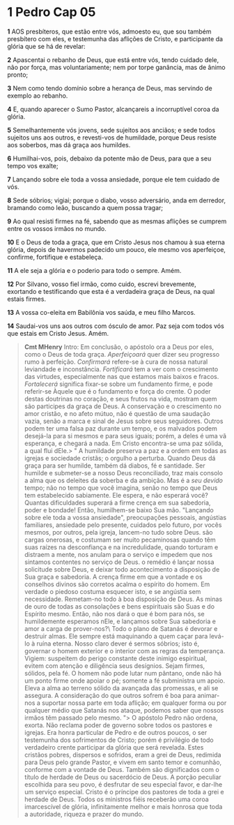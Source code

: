 # 1 Pedro Cap 05

**1** 	AOS presbíteros, que estão entre vós, admoesto eu, que sou também presbítero com eles, e testemunha das aflições de Cristo, e participante da glória que se há de revelar:

**2** 	Apascentai o rebanho de Deus, que está entre vós, tendo cuidado dele, não por força, mas voluntariamente; nem por torpe ganância, mas de ânimo pronto;

**3** 	Nem como tendo domínio sobre a herança de Deus, mas servindo de exemplo ao rebanho.

**4** 	E, quando aparecer o Sumo Pastor, alcançareis a incorruptível coroa da glória.

**5** 	Semelhantemente vós jovens, sede sujeitos aos anciãos; e sede todos sujeitos uns aos outros, e revesti-vos de humildade, porque Deus resiste aos soberbos, mas dá graça aos humildes.

**6** 	Humilhai-vos, pois, debaixo da potente mão de Deus, para que a seu tempo vos exalte;

**7** 	Lançando sobre ele toda a vossa ansiedade, porque ele tem cuidado de vós.

**8** 	Sede sóbrios; vigiai; porque o diabo, vosso adversário, anda em derredor, bramando como leão, buscando a quem possa tragar;

**9** 	Ao qual resisti firmes na fé, sabendo que as mesmas aflições se cumprem entre os vossos irmãos no mundo.

**10** 	E o Deus de toda a graça, que em Cristo Jesus nos chamou à sua eterna glória, depois de havermos padecido um pouco, ele mesmo vos aperfeiçoe, confirme, fortifique e estabeleça.

**11** 	A ele seja a glória e o poderio para todo o sempre. Amém.

**12** 	Por Silvano, vosso fiel irmão, como cuido, escrevi brevemente, exortando e testificando que esta é a verdadeira graça de Deus, na qual estais firmes.

**13** 	A vossa co-eleita em Babilônia vos saúda, e meu filho Marcos.

**14** 	Saudai-vos uns aos outros com ósculo de amor. Paz seja com todos vós que estais em Cristo Jesus. Amém.


> **Cmt MHenry** Intro: Em conclusão, o apóstolo ora a Deus por eles, como o Deus de toda graça. *Aperfeiçoará* quer dizer seu progresso rumo à perfeição. *Confirmará* refere-se à cura de nossa natural leviandade e inconstância. *Fortificará* tem a ver com o crescimento das virtudes, especialmente nas que estamos mais baixos e fracos. *Fortalecerá* significa fixar-se sobre um fundamento firme, e pode referir-se Àquele que é o fundamento e força do crente. O poder destas doutrinas no coração, e seus frutos na vida, mostram quem são participes da graça de Deus. A conservação e o crescimento no amor cristão, e no afeto mútuo, não é questão de uma saudação vazia, senão a marca e sinal de Jesus sobre seus seguidores. Outros podem ter uma falsa paz durante um tempo, e os malvados podem desejá-la para si mesmos e para seus iguais; porém, a deles é uma vã esperança, e chegará a nada. Em Cristo encontra-se uma paz sólida, a qual flui dEle.> " A humildade preserva a paz e a ordem em todas as igrejas e sociedade cristãs; o orgulho a perturba. Quando Deus dá graça para ser humilde, também dá diabos, fé e santidade. Ser humilde e submeter-se a nosso Deus reconciliado, traz mais consolo a alma que os deleites da soberba e da ambição. Mas é a *seu devido* tempo; não no tempo que você imagina, senão no tempo que Deus tem estabelecido sabiamente. Ele espera, e não esperará você? Quantas dificuldades superará a firme crença em sua sabedoria, poder e bondade! Então, humilhem-se baixo Sua mão. "Lançando sobre ele toda a vossa ansiedade", preocupações pessoais, angústias familiares, ansiedade pelo presente, cuidados pelo futuro, por vocês mesmos, por outros, pela igreja, lancem-no tudo sobre Deus. são cargas onerosas, e costumam ser muito pecaminosas quando têm suas raízes na desconfiança e na incredulidade, quando torturam e distraem a mente, nos anulam para o serviço e impedem que nos sintamos contentes no serviço de Deus. o remédio é lançar nossa solicitude sobre Deus, e deixar todo acontecimento a disposição de Sua graça e sabedoria. A crença firme em que a vontade e os conselhos divinos são corretos acalma o espírito do homem. Em verdade o piedoso costuma esquecer isto, e se angústia sem necessidade. Remetam-no todo à boa disposição de Deus. As minas de ouro de todas as consolações e bens espirituais são Suas e do Espírito mesmo. Então, não nos dará o que é bom para nós, se humildemente esperamos nEle, e lançamos sobre Sua sabedoria e amor a carga de prover-nos?\ Todo o plano de Satanás é devorar e destruir almas. Ele sempre está maquinando a quem caçar para levá-lo à ruína eterna. Nosso claro dever é sermos sóbrios; isto é, governar o homem exterior e o interior com as regras da temperança. Vigiem: suspeitem do perigo constante deste inimigo espiritual, evitem com atenção e diligência seus desígnios. Sejam firmes, sólidos, pela fé. O homem não pode lutar num pântano, onde não há um ponto firme onde apoiar o pé; somente a fé subministra um apoio. Eleva a alma ao terreno sólido da avançada das promessas, e ali se assegura. A consideração do que outros sofrem é boa para animar-nos a suportar nossa parte em toda aflição; em qualquer forma ou por qualquer médio que Satanás nos ataque, podemos saber que nossos irmãos têm passado pelo mesmo. "> O apóstolo Pedro não ordena, exorta. Não reclama poder de governo sobre todos os pastores e igrejas. Era honra particular de Pedro e de outros poucos, o ser testemunha dos sofrimentos de Cristo; porém é privilégio de todo verdadeiro crente participar da glória que será revelada. Estes cristãos pobres, dispersos e sofridos, eram a grei de Deus, redimida para Deus pelo grande Pastor, e vivem em santo temor e comunhão, conforme com a vontade de Deus. Também são dignificados com o título de herdade de Deus ou sacerdócio de Deus. A porção peculiar escolhida para seu povo, é desfrutar de seu especial favor, e dar-lhe um serviço especial. Cristo é o príncipe dos pastores de toda a grei e herdade de Deus. Todos os ministros fiéis receberão uma coroa imarcescível de glória, infinitamente melhor e mais honrosa que toda a autoridade, riqueza e prazer do mundo.